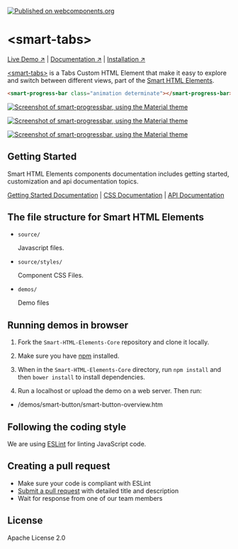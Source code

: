 [![Published on webcomponents.org](https://img.shields.io/badge/webcomponents.org-published-blue.svg)](https://www.webcomponents.org/element/htmlelements/smart-progressbar)

# &lt;smart-tabs&gt;

[Live Demo ↗](https://htmlelements.com/demos/progressbar/)
|
[Documentation ↗](https://www.htmlelements.com/docs/)
|
[Installation ↗](https://www.npmjs.com/package/@smarthtmlelements/smarthtmlelements-core)

[&lt;smart-tabs&gt;](https://htmlelements.com/demos/tabs/) is a Tabs Custom HTML Element that make it easy to explore and switch between different views, part of the [Smart HTML Elements](https://htmlelements.com/).

<!--
```
<custom-element-demo>
  <template>
    <script src="../webcomponentsjs/webcomponents-lite.js"></script>
    <script src="../smart-core/source/smart.element.js"></script>
    <script src="../smart-core/source/smart.progressbar.js"></script>
    <link rel="stylesheet" href="../smart-core/source/styles/smart.base.css" type="text/css" />
    <link rel="stylesheet" href="../smart-core/source/styles/smart.material.css" type="text/css" />
     <next-code-block></next-code-block>
  </template>
</custom-element-demo>
```
-->
```html
<smart-progress-bar class="animation determinate"></smart-progress-bar>
```

[<img src="https://raw.githubusercontent.com/htmlelements/smart-tabs/master/linear-progressbar.png" alt="Screenshot of smart-progressbar, using the Material theme">](https://htmlelements.com/demos/progressbar)

[<img src="https://raw.githubusercontent.com/htmlelements/smart-tabs/master/linear-progressbar.gif" alt="Screenshot of smart-progressbar, using the Material theme">](https://htmlelements.com/demos/progressbar)

[<img src="https://raw.githubusercontent.com/htmlelements/smart-tabs/master/circular-progressbar.gif" alt="Screenshot of smart-progressbar, using the Material theme">](https://htmlelements.com/demos/progressbar)

## Getting Started

Smart HTML Elements components documentation includes getting started, customization and api documentation topics.

[Getting Started Documentation](https://www.htmlelements.com/docs/progressbar/)
|
[CSS Documentation](https://www.htmlelements.com/docs/progressbar-css/)
|
[API Documentation](https://www.htmlelements.com/docs/progressbar-api/)


## The file structure for Smart HTML Elements

- `source/`

  Javascript files.

- `source/styles/`

  Component CSS Files.

- `demos/`

  Demo files

## Running demos in browser

1. Fork the `Smart-HTML-Elements-Core` repository and clone it locally.

1. Make sure you have [npm](https://www.npmjs.com/) installed.

1. When in the `Smart-HTML-Elements-Core` directory, run `npm install` and then `bower install` to install dependencies.

1. Run a localhost or upload the demo on a web server. Then run:

  - /demos/smart-button/smart-button-overview.htm


## Following the coding style

We are using [ESLint](http://eslint.org/) for linting JavaScript code. 

## Creating a pull request

  - Make sure your code is compliant with ESLint
  - [Submit a pull request](https://www.digitalocean.com/community/tutorials/how-to-create-a-pull-request-on-github) with detailed title and description
  - Wait for response from one of our team members


## License

Apache License 2.0
